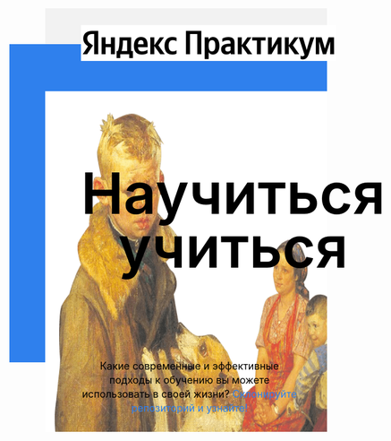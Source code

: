 <style>
.header {
  /* цвета */
  --clr-ntrl-ltr: #ffffff;
  --clr-ntrl-lt: #f2f2f2;
  --clr-ntrl-dk: #1f1f1f;
  --clr-ntrl-dkr: #000000;
  --clr-brand-1: #2f80ed;

  /* размеры шрифта */
  --fs-xxxl: 120px;
  --fs-xxl: 102px;
  --fs-xl: 60px;
  --fs-l: 36px;
  --fs-m: 24px;
  --fs-s: 18px;

  /* уровни */
  --foreground: 5;
  --middle: 3;
  --background: 1;

  --pad-top-header: 30px;
  --pad-right-header: 0;
  --pad-bottom-header: 30px;
  --pad-left-header: 64px;
}

.header {
  position: relative;
  display: flex;
  flex-direction: row;
  align-items: center;
  height: 100vh;
  min-height: 600px;
  max-height: 756px;
  padding: var(--pad-top-header) var(--pad-right-header) var(--pad-bottom-header) var(--pad-left-header);
  background-color: var(--clr-ntrl-lt);
  box-sizing: border-box;
}

.header__logo {
  position: absolute;
  top: var(--pad-top-header);
  left: var(--pad-left-header);
  z-index: var(--foreground);
}

.header__title {
  margin: 0;
  width: 730px;
  line-height: 96px;
  color: var(--clr-ntrl-dkr);
  font-size: var(--fs-xxl);
  font-weight: 600;
  z-index: var(--middle);
}

.header__subtitle {
  position: absolute;
  left: var(--pad-left-header);
  bottom: var(--pad-bottom-header);
  margin: 0;
  width: 388px;
  color: var(--clr-ntrl-dkr);
  line-height: 25px;
  font-size: var(--fs-s);
  z-index: var(--middle);
}

.header__link {
  color: var(--clr-brand-1);
}

.header__main-illustration {
  position: absolute;
  right: 0;
  bottom: 0;
  width: 765px;
  height: 608px;
  z-index: var(--background);
}

.header__square-pic {
  position: absolute;
  top: 64px;
  right: 0;
  height: 568px;
  width: 568px;
  background-color: var(--clr-brand-1);
  z-index: var(--background);
}

</style>

<header class="header">
  <img class="logo header__logo" src="./images/logo_place_header.svg" alt='Логитип "Яндекс Практикум"'/>
  <h1 class="header__title">Научиться учиться</h1>
  <p class="header__subtitle">Какие современные и эффективные подходы к обучению вы можете использовать в своей жизни? <a class="header__link">Склонируйте репозиторий и узнайте!</a></p>
  <div class="header__square-pic"></div>
  <img class="header__main-illustration" src="./images/header-image.png" alt='Вырезка из картины "Опять двойка" Фёдора Решетникова'/>
</header>
